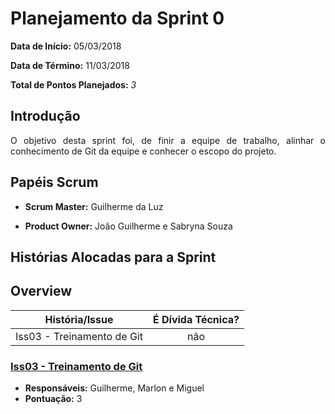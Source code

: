 # Planejamento da Sprint 0

**Data de Início:** 05/03/2018

**Data de Término:** 11/03/2018

**Total de Pontos Planejados:** _3_



## Introdução
<p align = "justify"> O objetivo desta sprint foi, de finir a equipe de trabalho, alinhar o conhecimento de Git da equipe e conhecer o escopo do projeto.</p>

## Papéis Scrum

* **Scrum Master:** Guilherme da Luz

* **Product Owner:** João Guilherme e Sabryna Souza

## Histórias Alocadas para a Sprint
## Overview
| História/Issue | É Dívida Técnica? |
| -------- | :----: |
| Iss03 - Treinamento de Git | não |



### [Iss03 - Treinamento de Git](https://github.com/fga-gpp-mds/2018.1-Cardinals/issues/3)
* **Responsáveis:** Guilherme, Marlon e Miguel
* **Pontuação:** 3